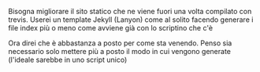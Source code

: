 Bisogna migliorare il sito statico che ne viene fuori una volta compilato
con trevis. Userei un template Jekyll (Lanyon) come al solito facendo
generare i file index più o meno come avviene già con lo scriptino che c'è

Ora direi che è abbastanza a posto per come sta venendo. Penso sia necessario
solo mettere più a posto il modo in cui vengono generate (l'ideale sarebbe in
uno script unico)

